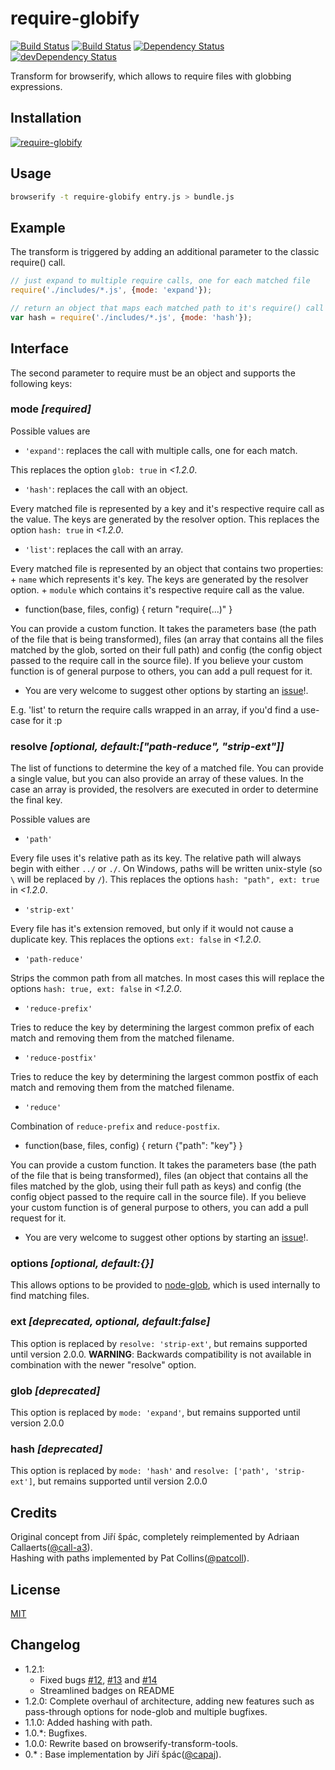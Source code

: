 # require-globify

[![Build Status][travis-shield]][travis]
[![Build Status][travis-shield-develop]][travis]
[![Dependency Status][dependencies-shield]][dependencies]
[![devDependency Status][dependencies-dev-shield]][dependencies-dev]

Transform for browserify, which allows to require files with globbing expressions.


## Installation

[![require-globify](https://nodei.co/npm/require-globify.png?small=true)][npm]

## Usage

``` bash
browserify -t require-globify entry.js > bundle.js
```

## Example

The transform is triggered by adding an additional parameter to the classic require() call.
```javascript
// just expand to multiple require calls, one for each matched file
require('./includes/*.js', {mode: 'expand'});

// return an object that maps each matched path to it's require() call
var hash = require('./includes/*.js', {mode: 'hash'});
```

## Interface
The second parameter to require must be an object and supports the following keys:

### mode *[required]*
  Possible values are
  - `'expand'`: replaces the call with multiple calls, one for each match.

  This replaces the option `glob: true` in *<1.2.0*.

  - `'hash'`: replaces the call with an object.

  Every matched file is represented by a key and it's respective require call as the value. The keys are generated by the resolver option.
  This replaces the option `hash: true` in *<1.2.0*.

  - `'list'`: replaces the call with an array.

  Every matched file is represented by an object that contains two properties:
    + `name` which represents it's key. The keys are generated by the resolver option.
    + `module` which contains it's respective require call as the value.


  - function(base, files, config) { return "require(...)" }

  You can provide a custom function. It takes the parameters base (the path of the file that is being transformed), files (an array that contains all the files matched by the glob, sorted on their full path) and config (the config object passed to the require call in the source file).
  If you believe your custom function is of general purpose to others, you can add a pull request for it.

  - You are very welcome to suggest other options by starting an [issue](https://github.com/capaj/require-globify/issues)!.

  E.g. 'list' to return the require calls wrapped in an array, if you'd find a use-case for it :p

### resolve *[optional, default:["path-reduce", "strip-ext"]]*
  The list of functions to determine the key of a matched file.
  You can provide a single value, but you can also provide an array of these values.
  In the case an array is provided, the resolvers are executed in order to determine the final key.

  Possible values are
  - `'path'`

  Every file uses it's relative path as its key. The relative path will always begin with either `../` or `./`. On Windows, paths will be written unix-style (so `\` will be replaced by `/`).
  This replaces the options `hash: "path", ext: true` in *<1.2.0*.

  - `'strip-ext'`

  Every file has it\'s extension removed, but only if it would not cause a duplicate key.
  This replaces the options `ext: false` in *<1.2.0*.

  - `'path-reduce'`

  Strips the common path from all matches. In most cases this will replace the options `hash: true, ext: false` in *<1.2.0*.

  - `'reduce-prefix'`

  Tries to reduce the key by determining the largest common prefix of each match and removing them from the matched filename.

  - `'reduce-postfix'`

  Tries to reduce the key by determining the largest common postfix of each match and removing them from the matched filename.

  - `'reduce'`

  Combination of `reduce-prefix` and `reduce-postfix`.

  - function(base, files, config) { return {"path": "key"} }

  You can provide a custom function. It takes the parameters base (the path of the file that is being transformed), files (an object that contains all the files matched by the glob, using their full path as keys) and config (the config object passed to the require call in the source file).
  If you believe your custom function is of general purpose to others, you can add a pull request for it.

  - You are very welcome to suggest other options by starting an [issue](https://github.com/capaj/require-globify/issues)!.



### options *[optional, default:{}]*
  This allows options to be provided to [node-glob](https://www.npmjs.com/package/glob), which is used internally to find matching files.

### ext *[deprecated, optional, default:false]*
  This option is replaced by `resolve: 'strip-ext'`, but remains supported until version 2.0.0.
  **WARNING**: Backwards compatibility is not available in combination with the newer "resolve" option.

### glob *[deprecated]*
  This option is replaced by `mode: 'expand'`, but remains supported until version 2.0.0

### hash *[deprecated]*
  This option is replaced by `mode: 'hash'` and `resolve: ['path', 'strip-ext']`, but remains supported until version 2.0.0


## Credits
Original concept from Jiří špác, completely reimplemented by Adriaan Callaerts([@call-a3](https://github.com/call-a3)).  
Hashing with paths implemented by Pat Collins([@patcoll](https://github.com/patcoll)).


## License
[MIT](http://github.com/capaj/require-globify/blob/master/LICENSE)


## Changelog
 - 1.2.1:
   - Fixed bugs [#12](https://github.com/capaj/require-globify/issues/12), [#13](https://github.com/capaj/require-globify/issues/13) and [#14](https://github.com/capaj/require-globify/issues/14)
   - Streamlined badges on README
 - 1.2.0: Complete overhaul of architecture, adding new features such as pass-through options for node-glob and multiple bugfixes.
 - 1.1.0: Added hashing with path.
 - 1.0.\*: Bugfixes.
 - 1.0.0: Rewrite based on browserify-transform-tools.
 - 0.\*  : Base implementation by Jiří špác([@capaj](https://github.com/capaj)).

[npm]:                     https://www.npmjs.com/package/require-globify
[travis]:                  https://travis-ci.org/capaj/require-globify
[travis-shield]:           https://img.shields.io/travis/capaj/require-globify/master.svg
[travis-shield-develop]:   https://img.shields.io/travis/capaj/require-globify/develop.svg?label=develop%20build
[dependencies]:            https://david-dm.org/capaj/require-globify
[dependencies-dev]:        https://david-dm.org/capaj/require-globify#info=devDependencies
[dependencies-shield]:     https://img.shields.io/david/capaj/require-globify.svg
[dependencies-dev-shield]: https://img.shields.io/david/dev/capaj/require-globify.svg
